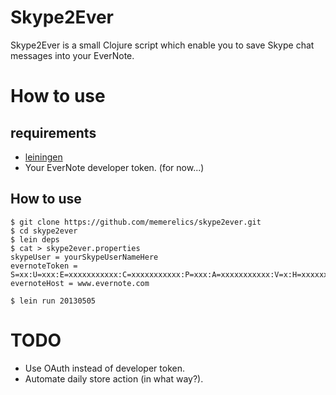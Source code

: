 Skype2Ever
===========================

Skype2Ever is a small Clojure script which enable you to save Skype chat messages into your EverNote.


How to use
===========================

## requirements

* [leiningen](https://github.com/technomancy/leiningen)
* Your EverNote developer token. (for now...)

## How to use

```````````
$ git clone https://github.com/memerelics/skype2ever.git
$ cd skype2ever
$ lein deps
$ cat > skype2ever.properties
skypeUser = yourSkypeUserNameHere
evernoteToken = S=xx:U=xxx:E=xxxxxxxxxxx:C=xxxxxxxxxxx:P=xxx:A=xxxxxxxxxxx:V=x:H=xxxxxxxxxxxxxxxxxxxxxxxxxxxxxxxx
evernoteHost = www.evernote.com

$ lein run 20130505
```````````


TODO
===========================

* Use OAuth instead of developer token.
* Automate daily store action (in what way?).

